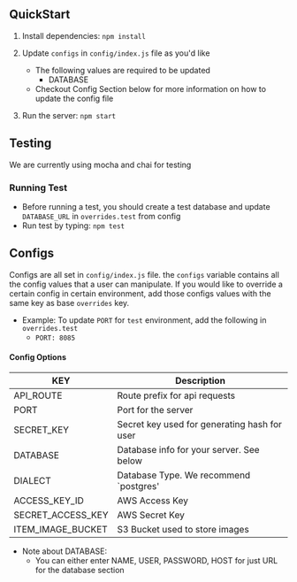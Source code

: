 ## QuickStart

1. Install dependencies: `npm install`
2. Update `configs` in `config/index.js` file as you'd like

   - The following values are required to be updated
     - DATABASE
   - Checkout Config Section below for more information on how to update the config file

3. Run the server: `npm start`

## Testing

We are currently using mocha and chai for testing

### Running Test

- Before running a test, you should create a test database and update `DATABASE_URL` in `overrides.test` from config
- Run test by typing: `npm test`

## Configs

Configs are all set in `config/index.js` file. the `configs` variable contains all the config values that a user can manipulate. If you would like to override a certain config in certain environment, add those configs values with the same key as base `overrides` key.

- Example: To update `PORT` for `test` environment, add the following in `overrides.test`
  - `PORT: 8085`

#### Config Options

| KEY               | Description                                  |
| ----------------- | -------------------------------------------- |
| API_ROUTE         | Route prefix for api requests                |
| PORT              | Port for the server                          |
| SECRET_KEY        | Secret key used for generating hash for user |
| DATABASE          | Database info for your server. See below     |
| DIALECT           | Database Type. We recommend `postgres'       |
| ACCESS_KEY_ID     | AWS Access Key                               |
| SECRET_ACCESS_KEY | AWS Secret Key                               |
| ITEM_IMAGE_BUCKET | S3 Bucket used to store images               |

- Note about DATABASE:
  - You can either enter NAME, USER, PASSWORD, HOST for just URL for the database section
